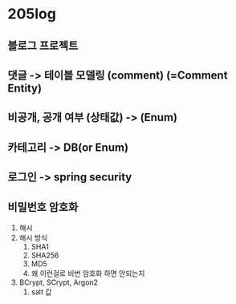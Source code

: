 # 205log

## 블로그 프로젝트

## 댓글 -> 테이블 모델링 (comment) (=Comment Entity)

## 비공개, 공개 여부 (상태값) -> (Enum)

## 카테고리 -> DB(or Enum)

## 로그인 -> spring security

## 비밀번호 암호화

1. 해시
2. 해시 방식
   1. SHA1
   2. SHA256
   3. MD5
   4. 왜 이런걸로 비번 암호화 하면 안되는지
3. BCrypt, SCrypt, Argon2
   1. salt 값

